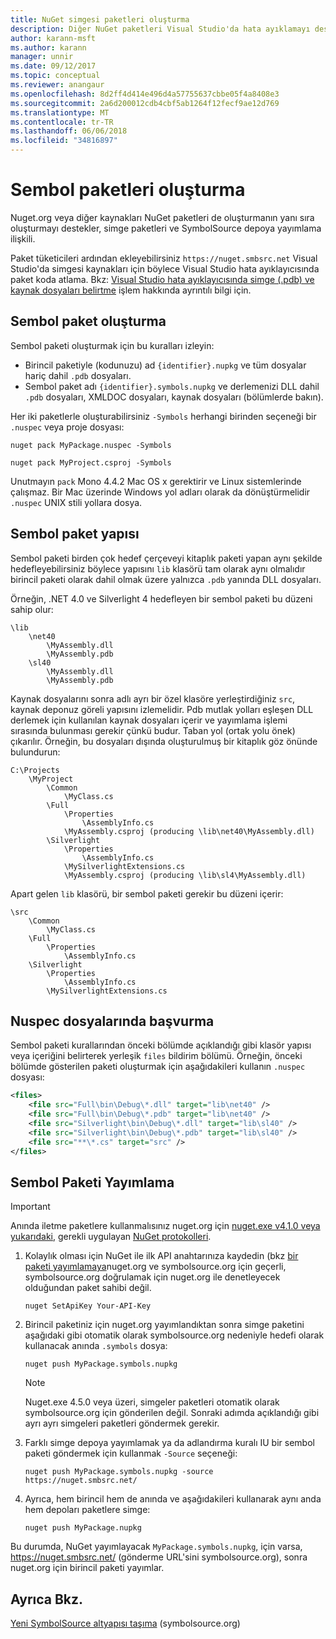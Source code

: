 ```yaml
---
title: NuGet simgesi paketleri oluşturma
description: Diğer NuGet paketleri Visual Studio'da hata ayıklamayı desteklemek için yalnızca sembolleri içeren NuGet paketleri oluşturma
author: karann-msft
ms.author: karann
manager: unnir
ms.date: 09/12/2017
ms.topic: conceptual
ms.reviewer: anangaur
ms.openlocfilehash: 8d2ff4d414e496d4a57755637cbbe05f4a8408e3
ms.sourcegitcommit: 2a6d200012cdb4cbf5ab1264f12fecf9ae12d769
ms.translationtype: MT
ms.contentlocale: tr-TR
ms.lasthandoff: 06/06/2018
ms.locfileid: "34816897"
---
```

# <a name="creating-symbol-packages"></a>Sembol paketleri oluşturma

Nuget.org veya diğer kaynakları NuGet paketleri de oluşturmanın yanı sıra oluşturmayı destekler, simge paketleri ve SymbolSource depoya yayımlama ilişkili.

Paket tüketicileri ardından ekleyebilirsiniz `https://nuget.smbsrc.net` Visual Studio'da simgesi kaynakları için böylece Visual Studio hata ayıklayıcısında paket koda atlama. Bkz: [Visual Studio hata ayıklayıcısında simge (.pdb) ve kaynak dosyaları belirtme](/visualstudio/debugger/specify-symbol-dot-pdb-and-source-files-in-the-visual-studio-debugger) işlem hakkında ayrıntılı bilgi için.

## <a name="creating-a-symbol-package"></a>Sembol paket oluşturma

Sembol paketi oluşturmak için bu kuralları izleyin:

- Birincil paketiyle (kodunuzu) ad `{identifier}.nupkg` ve tüm dosyalar hariç dahil `.pdb` dosyaları.
- Sembol paket adı `{identifier}.symbols.nupkg` ve derlemenizi DLL dahil `.pdb` dosyaları, XMLDOC dosyaları, kaynak dosyaları (bölümlerde bakın).

Her iki paketlerle oluşturabilirsiniz `-Symbols` herhangi birinden seçeneği bir `.nuspec` veya proje dosyası:

```cli
nuget pack MyPackage.nuspec -Symbols

nuget pack MyProject.csproj -Symbols
```

Unutmayın `pack` Mono 4.4.2 Mac OS x gerektirir ve Linux sistemlerinde çalışmaz. Bir Mac üzerinde Windows yol adları olarak da dönüştürmelidir `.nuspec` UNIX stili yollara dosya.

## <a name="symbol-package-structure"></a>Sembol paket yapısı

Sembol paketi birden çok hedef çerçeveyi kitaplık paketi yapan aynı şekilde hedefleyebilirsiniz böylece yapısını `lib` klasörü tam olarak aynı olmalıdır birincil paketi olarak dahil olmak üzere yalnızca `.pdb` yanında DLL dosyaları.

Örneğin, .NET 4.0 ve Silverlight 4 hedefleyen bir sembol paketi bu düzeni sahip olur:

    \lib
        \net40
            \MyAssembly.dll
            \MyAssembly.pdb
        \sl40
            \MyAssembly.dll
            \MyAssembly.pdb

Kaynak dosyalarını sonra adlı ayrı bir özel klasöre yerleştirdiğiniz `src`, kaynak deponuz göreli yapısını izlemelidir. Pdb mutlak yolları eşleşen DLL derlemek için kullanılan kaynak dosyaları içerir ve yayımlama işlemi sırasında bulunması gerekir çünkü budur. Taban yol (ortak yolu önek) çıkarılır. Örneğin, bu dosyaları dışında oluşturulmuş bir kitaplık göz önünde bulundurun:

    C:\Projects
        \MyProject
            \Common
                \MyClass.cs
            \Full
                \Properties
                    \AssemblyInfo.cs
                \MyAssembly.csproj (producing \lib\net40\MyAssembly.dll)
            \Silverlight
                \Properties
                    \AssemblyInfo.cs
                \MySilverlightExtensions.cs
                \MyAssembly.csproj (producing \lib\sl4\MyAssembly.dll)

Apart gelen `lib` klasörü, bir sembol paketi gerekir bu düzeni içerir:

    \src
        \Common
            \MyClass.cs
        \Full
            \Properties
                \AssemblyInfo.cs
        \Silverlight
            \Properties
                \AssemblyInfo.cs
            \MySilverlightExtensions.cs

## <a name="referring-to-files-in-the-nuspec"></a>Nuspec dosyalarında başvurma

Sembol paketi kurallarından önceki bölümde açıklandığı gibi klasör yapısı veya içeriğini belirterek yerleşik `files` bildirim bölümü. Örneğin, önceki bölümde gösterilen paketi oluşturmak için aşağıdakileri kullanın `.nuspec` dosyası:

```xml
<files>
    <file src="Full\bin\Debug\*.dll" target="lib\net40" />
    <file src="Full\bin\Debug\*.pdb" target="lib\net40" />
    <file src="Silverlight\bin\Debug\*.dll" target="lib\sl40" />
    <file src="Silverlight\bin\Debug\*.pdb" target="lib\sl40" />
    <file src="**\*.cs" target="src" />
</files>
```

## <a name="publishing-a-symbol-package"></a>Sembol Paketi Yayımlama

> [!Important]
> Anında iletme paketlere kullanmalısınız nuget.org için [nuget.exe v4.1.0 veya yukarıdaki](https://www.nuget.org/downloads), gerekli uygulayan [NuGet protokolleri](../api/nuget-protocols.md).

1. Kolaylık olması için NuGet ile ilk API anahtarınıza kaydedin (bkz [bir paketi yayımlamaya](../create-packages/publish-a-package.md)nuget.org ve symbolsource.org için geçerli, symbolsource.org doğrulamak için nuget.org ile denetleyecek olduğundan paket sahibi değil.

    ```cli
    nuget SetApiKey Your-API-Key
    ```

2. Birincil paketiniz için nuget.org yayımlandıktan sonra simge paketini aşağıdaki gibi otomatik olarak symbolsource.org nedeniyle hedefi olarak kullanacak anında `.symbols` dosya:

    ```cli
    nuget push MyPackage.symbols.nupkg
    ```

   > [!Note]
   > Nuget.exe 4.5.0 veya üzeri, simgeler paketleri otomatik olarak symbolsource.org için gönderilen değil. Sonraki adımda açıklandığı gibi ayrı ayrı simgeleri paketleri göndermek gerekir.

3. Farklı simge depoya yayımlamak ya da adlandırma kuralı IU bir sembol paketi göndermek için kullanmak `-Source` seçeneği:

    ```cli
    nuget push MyPackage.symbols.nupkg -source https://nuget.smbsrc.net/
    ```

4. Ayrıca, hem birincil hem de anında ve aşağıdakileri kullanarak aynı anda hem depoları paketlere simge:

    ```cli
    nuget push MyPackage.nupkg
    ```

Bu durumda, NuGet yayımlayacak `MyPackage.symbols.nupkg`, için varsa, https://nuget.smbsrc.net/ (gönderme URL'sini symbolsource.org), sonra nuget.org için birincil paketi yayımlar.

## <a name="see-also"></a>Ayrıca Bkz.

[Yeni SymbolSource altyapısı taşıma](https://tripleemcoder.com/2015/10/04/moving-to-the-new-symbolsource-engine/) (symbolsource.org)
